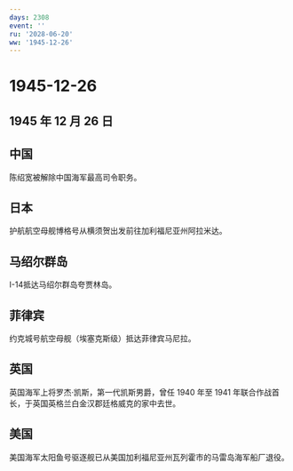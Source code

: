 ```yaml
---
days: 2308
event: ''
ru: '2028-06-20'
ww: '1945-12-26'
---
```


# 1945-12-26

## 1945 年 12 月 26 日

## 中国

陈绍宽被解除中国海军最高司令职务。

## 日本

护航航空母舰博格号从横须贺出发前往加利福尼亚州阿拉米达。

## 马绍尔群岛

I-14抵达马绍尔群岛夸贾林岛。

## 菲律宾

约克城号航空母舰（埃塞克斯级）抵达菲律宾马尼拉。

## 英国

英国海军上将罗杰·凯斯，第一代凯斯男爵，曾任 1940 年至 1941
年联合作战首长，于英国英格兰白金汉郡廷格威克的家中去世。

## 美国

美国海军太阳鱼号驱逐舰已从美国加利福尼亚州瓦列霍市的马雷岛海军船厂退役。